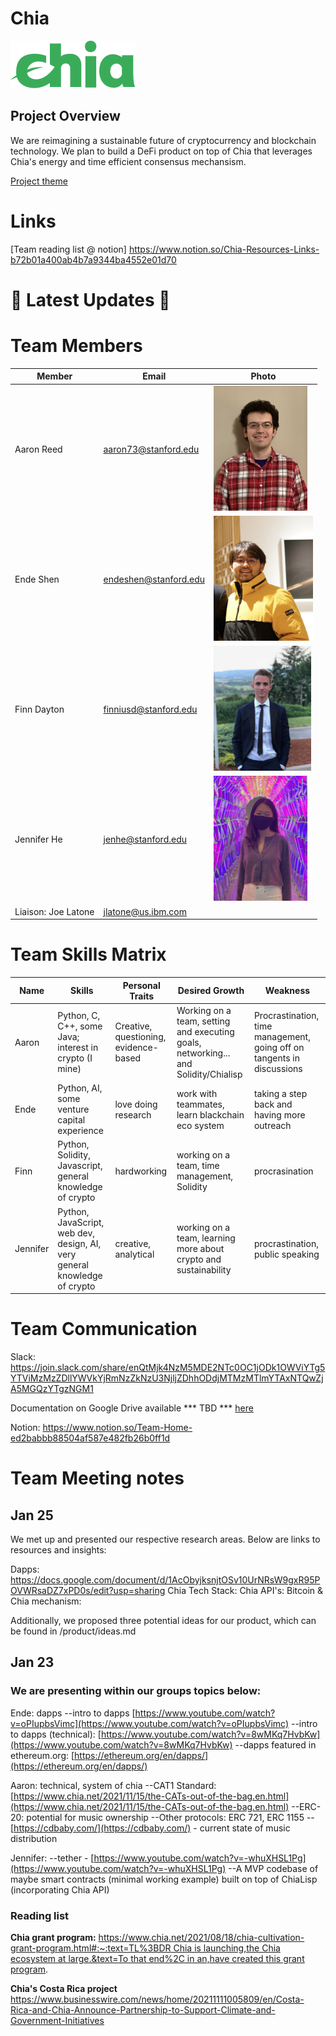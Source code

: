 # Chia

<img src="chia-logo.svg" alt="Chia Logo"/>

 ## Project Overview
 
 We are reimagining a sustainable future of cryptocurrency and blockchain technology. We plan to build a DeFi product on top of Chia that leverages Chia's energy and time efficient consensus mechansism. 

[Project theme](https://github.com/cs210/2022-Chia1/blob/main/ProjectTheme-Crypto-Chia.pdf)

# Links

[Team reading list @ notion] https://www.notion.so/Chia-Resources-Links-b72b01a400ab4b7a9344ba4552e01d70
 # :rocket: Latest Updates :rocket:


 
 # Team Members
Member |  Email | Photo
--- | --- | ---
Aaron Reed | aaron73@stanford.edu| <img src="res/aaron.JPEG" alt="Aaron Reed" height="200" />
Ende Shen |endeshen@stanford.edu | <img src="res/ende.jpg" alt="Ende Shen" height="200" />
Finn Dayton | finniusd@stanford.edu | <img src="res/finn.jpg" alt="Finn Dayton" height="200"/>
Jennifer He |jenhe@stanford.edu | <img src="res/jennifer.jpg" alt="Jennifer He" height="200"/>
Liaison: Joe Latone | jlatone@us.ibm.com |

# Team Skills Matrix

Name | Skills | Personal Traits | Desired Growth | Weakness
--- | --- | --- | --- | ---
Aaron | Python, C, C++, some Java; interest in crypto (I mine) | Creative, questioning, evidence-based | Working on a team, setting and executing goals, networking... and Solidity/Chialisp | Procrastination, time management, going off on tangents in discussions
Ende | Python, AI, some venture capital experience | love doing research | work with teammates, learn blackchain eco system | taking a step back and having more outreach
Finn | Python, Solidity, Javascript, general knowledge of crypto | hardworking | working on a team, time management, Solidity | procrasination 
Jennifer | Python, JavaScript, web dev, design, AI, very general knowledge of crypto | creative, analytical | working on a team, learning more about crypto and sustainability | procrastination, public speaking


# Team Communication

Slack: https://join.slack.com/share/enQtMjk4NzM5MDE2NTc0OC1jODk1OWViYTg5YTViMzMzZDllYWVkYjRmNzZkNzU3NjljZDhhODdjMTMzMTlmYTAxNTQwZjA5MGQzYTgzNGM1

Documentation on Google Drive available *** TBD *** [here](https://drive.google.com/drive/u/1/folders/0AAK6_efKZUj2Uk9PVA)

Notion: https://www.notion.so/Team-Home-ed2babbb88504af587e482fb26b0ff1d

# Team Meeting notes
## Jan 25
We met up and presented our respective research areas.
Below are links to resources and insights:

Dapps: https://docs.google.com/document/d/1AcObyjksnjtOSv10UrNRsW9gxR95POVWRsaDZ7xPD0s/edit?usp=sharing
Chia Tech Stack:
Chia API's:
Bitcoin & Chia mechanism: 

Additionally, we proposed three potential ideas for our product, which can be found in /product/ideas.md

## Jan 23
### We are presenting within our groups topics below:

Ende: dapps
--intro to dapps [https://www.youtube.com/watch?v=oPIupbsVimc](https://www.youtube.com/watch?v=oPIupbsVimc)
--intro to dapps (technical): [https://www.youtube.com/watch?v=8wMKq7HvbKw](https://www.youtube.com/watch?v=8wMKq7HvbKw)
--dapps featured in ethereum.org: [https://ethereum.org/en/dapps/](https://ethereum.org/en/dapps/)

Aaron: technical, system of chia
--CAT1 Standard: [https://www.chia.net/2021/11/15/the-CATs-out-of-the-bag.en.html](https://www.chia.net/2021/11/15/the-CATs-out-of-the-bag.en.html)
--ERC-20: potential for music ownership
--Other protocols: ERC 721, ERC 1155
--[https://cdbaby.com/](https://cdbaby.com/) - current state of music distribution

Jennifer:
--tether - [https://www.youtube.com/watch?v=-whuXHSL1Pg](https://www.youtube.com/watch?v=-whuXHSL1Pg)
--A MVP codebase of maybe smart contracts (minimal working example) built on top of ChiaLisp (incorporating Chia API)

### Reading list
**Chia grant program:** [https://www.chia.net/2021/08/18/chia-cultivation-grant-program.html#:~:text=TL%3BDR Chia is launching,the Chia ecosystem at large.&text=To that end%2C in an,have created this grant program](https://www.chia.net/2021/08/18/chia-cultivation-grant-program.html#:~:text=TL%3BDR%20Chia%20is%20launching,the%20Chia%20ecosystem%20at%20large.&text=To%20that%20end%2C%20in%20an,have%20created%20this%20grant%20program).

**Chia's Costa Rica project** https://www.businesswire.com/news/home/20211111005809/en/Costa-Rica-and-Chia-Announce-Partnership-to-Support-Climate-and-Government-Initiatives

